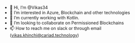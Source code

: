 - 👋 Hi, I’m @Vikas34
- 👀 I’m interested in Azure, Blockchain and other technologies
- 🌱 I’m currently working with Kotlin.
- 💞️ I’m looking to collaborate on Permissioned Blockchains
- 📫 How to reach me on slack or through email (vikas.khinchi@cariad.technology)

<!---
Vikas34/Vikas34 is a ✨ special ✨ repository because its `README.md` (this file) appears on your GitHub profile.
You can click the Preview link to take a look at your changes.
--->
